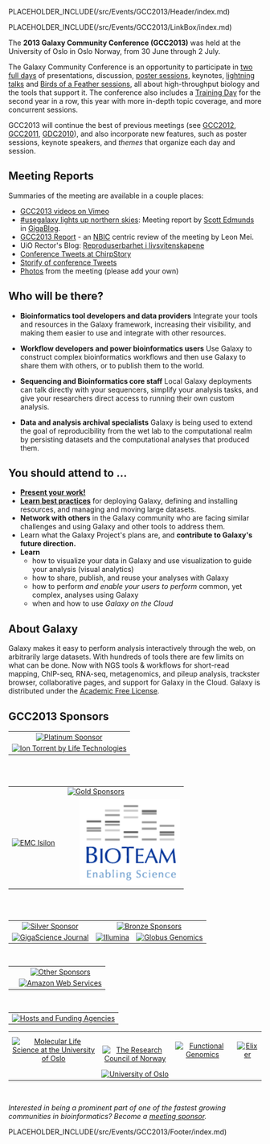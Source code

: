 PLACEHOLDER_INCLUDE(/src/Events/GCC2013/Header/index.md)

PLACEHOLDER_INCLUDE(/src/Events/GCC2013/LinkBox/index.md)

The **2013 Galaxy Community Conference (GCC2013)** was held at the University of Oslo in Oslo Norway, from 30 June through 2 July.

The Galaxy Community Conference is an opportunity to participate in [two full days](/src/Events/GCC2013/Program/index.md) of presentations, discussion, [poster sessions](/src/Events/GCC2013/Abstracts/Posters/index.md), keynotes, [lightning talks](/src/Events/GCC2013/Lightning/index.md) and [Birds of a Feather sessions](/src/Events/GCC2013/BoF/index.md), all about high-throughput biology and the tools that support it.  The conference also includes a [Training Day](/src/Events/GCC2013/TrainingDay/index.md) for the second year in a row, this year with more in-depth topic coverage, and more concurrent sessions.

GCC2013 will continue the best of previous meetings (see [GCC2012](/src/Events/GCC2013/GCC2012/index.md), [GCC2011](/src/Events/GCC2013/GCC2011/index.md), [GDC2010](/src/Events/GCC2013/GDC2010/index.md)), and also incorporate new features, such as poster sessions, keynote speakers, and *themes* that organize each day and session.

## Meeting Reports

Summaries of the meeting are available in a couple places:

* [GCC2013 videos on Vimeo](http://vimeo.com/channels/581875)
* [#usegalaxy lights up northern skies](http://blogs.biomedcentral.com/gigablog/2013/07/09/usegalaxy-lights-up-northern-skies/): Meeting report by [Scott Edmunds](http://blogs.biomedcentral.com/gigablog/author/scottedmunds/) in [GigaBlog](http://blogs.biomedcentral.com/gigablog).
* [GCC2013 Report](ATTACHMENT_URLDocuments/Presentations/GCC2013/NBICSummary.pdf) - an [NBIC](http://nbic.nl/) centric review of the meeting by Leon Mei.
* UiO Rector's Blog: [Reproduserbarhet i livsvitenskapene](http://bit.ly/12GQpvC) 
* [Conference Tweets at ChirpStory](http://chirpstory.com/li/93570)
* [Storify of conference Tweets](http://storify.com/search?q=GCC2013)
* [Photos](/src/Events/GCC2013/Photos/index.md) from the meeting (please add your own)

## Who will be there?

* **Bioinformatics tool developers and data providers**
    Integrate your tools and resources in the Galaxy framework, increasing their visibility, and making them easier to use and integrate with other resources. 

* **Workflow developers and power bioinformatics users**
    Use Galaxy to construct complex bioinformatics workflows and then use Galaxy to share them with others, or to publish them to the world.

* **Sequencing and Bioinformatics core staff**
    Local Galaxy deployments can talk directly with your sequencers, simplify your analysis tasks, and give your researchers direct access to running their own custom analysis. 

* **Data and analysis archival specialists**
    Galaxy is being used to extend the goal of reproducibility from the wet lab to the computational realm by persisting datasets and the computational analyses that produced them. 

## You should attend to ...

* **[Present your work!](/src/Events/GCC2013/Abstracts/index.md)**
* **[Learn best practices](/src/Events/GCC2013/Program/index.md)** for deploying Galaxy, defining and installing resources, and managing and moving large datasets.
* **Network with others** in the Galaxy community who are facing similar challenges and using Galaxy and other tools to address them.
* Learn what the Galaxy Project's plans are, and **contribute to Galaxy's future direction.**
* **Learn** 
  * how to visualize your data in Galaxy and use visualization to guide your analysis (visual analytics)
  * how to share, publish, and reuse your analyses with Galaxy
  * how to perform *and enable your users to perform* common, yet complex, analyses using Galaxy
  * when and how to use *Galaxy on the Cloud*

## About Galaxy

Galaxy makes it easy to perform analysis interactively through the web, on arbitrarily large datasets. With hundreds of tools there are few limits on what can be done. Now with NGS tools & workflows for short-read mapping, ChIP-seq, RNA-seq, metagenomics, and pileup analysis, trackster browser, collaborative pages, and support for Galaxy in the Cloud. Galaxy is distributed under the [Academic Free License](/src/Admin/License/index.md). 


## GCC2013 Sponsors

<table>
  <tr>
    <td style=" text-align: center; border: none;"> <a href='/src/Events/GCC2013/Sponsorships/index.md'><img src="/src/Events/GCC2013/Sponsorships/PlatinumBanner.png" alt="Platinum Sponsor" width="80%" /></a> </td>
  </tr>
  <tr>
    <td style=" text-align: center; border: none;"> <a href='http://www.lifetechnologies.com/'><img src="/src/Images/Logos/IonTorrentLogo340.png" alt="Ion Torrent by Life Technologies" width="320" /></a> </td>
  </tr>
</table>

<br /><br />

<table>
  <tr>
    <td colspan=3 style=" text-align: center; border: none;"> <a href='/src/Events/GCC2013/Sponsorships/index.md'><img src="/src/Events/GCC2013/Sponsorships/GoldBanner.png" alt="Gold Sponsors" width="80%" /></a> </td>
  </tr>
  <tr>
    <td style=" border: none; text-align: center;"> <a href='http://www.emc.com/isilon'><img src="/src/Images/Logos/EMCIsilonLogo.jpg" alt="EMC Isilon" width="340" /></a> </td>
    <td style=" border: none; width: 10%; text-align: center;"> </td>
    <td style=" border: none; text-align: center;"> <a href='http://bioteam.net/'><img src="/src/Images/Logos/BioTeamLogo154.gif" alt="BioTeam" width="200" /></a> </td>
  </tr>
</table>


<br /><br />
<table>
  <tr>
    <td style=" border: none; text-align: center;"> <a href='/src/Events/GCC2013/Sponsorships/index.md'><img src="/src/Events/GCC2013/Sponsorships/SilverBanner.png" alt="Silver Sponsor" width="95%" /></a> </td>
    <td colspan=2 style=" border: none; text-align: center;"> <a href='/src/Events/GCC2013/Sponsorships/index.md'><img src="/src/Events/GCC2013/Sponsorships/BronzeBanner.png" alt="Bronze Sponsors" width="95%" /></a> </td>
  </tr>
  <tr>
    <td style=" text-align: center; border: none;"> <a href='http://www.gigasciencejournal.com/'><img src="/src/Images/Logos/GigaScienceLogo250.png" alt="GigaScience Journal" width="40%" /></a> </td>
    <td style=" border: none; text-align: center;"> <a href='http://www.illumina.com/'><img src="/src/Images/Logos/IlluminaLogo250.png" alt="Illumina" width="160" /></a> </td>
    <td style=" border: none; text-align: center;"> <a href='http://globus.org/genomics'><img src="/src/Images/Logos/GlobusGenomics.png" alt="Globus Genomics" width="150" /></a> </td>
  </tr>
</table>

<br />

<table>
  <tr>
    <td> </td>
    <td style=" border: none; text-align: center;"> <a href='/src/Events/GCC2013/Sponsorships/index.md'><img src="/src/Events/GCC2013/Sponsorships/OtherBanner.png" alt="Other Sponsors" width="80%" /></a> </td>
  </tr>
  <tr>
    <td> </td>
    <td style=" text-align: center; border: none;"> <a href='http://aws.amazon.com/'><img src="/src/Images/Logos/AWSLogo400.png" alt="Amazon Web Services" width="50%" /></a> </td>
  </tr>
</table>

<br />

<table>
  <tr>
    <td style=" text-align: center; border: none;"> <a href='/src/Events/GCC2013/Sponsorships/index.md'><img src="/src/Events/GCC2013/Sponsorships/HostsBanner.png" alt="Hosts and Funding Agencies" width="80%" /></a> </td>
  </tr>
</table>


<table>
  <tr>
    <td style=" text-align: center; border: none;"> <a href='http://www.uio.no/english/research/interfaculty-research-areas/mls/'><img src="/src/Images/Logos/MLSUiOLogo.png" alt="Molecular Life Science at the University of Oslo" height=120 /></a> </td>
    <td style=" text-align: center; border: none;"> &nbsp;&nbsp; <a href='http://www.forskningsradet.no/english/'><img src="/src/Images/Logos/ResearchCouncilNorway500.png" alt="The Research Council of Norway" width="400" /></a> </td>
    <td style=" text-align: center; border: none;"> &nbsp;&nbsp; <a href='http://www.bioinfo.no/about/'><img src="/src/Images/Logos/FUGE.png" alt="Functional Genomics" height=120 /></a> &nbsp;&nbsp; </td>
    <td style=" text-align: center; border: none;"> <a href='http://www.elixir-europe.org/'><img src="/src/Images/Logos/ElixirNoTextLogo.png" alt="Elixer" height=120 /></a> </td>
  </tr>
  <tr>
    <td colspan=4 style=" border: none; text-align: center;"> <a href='http://uio.no/'><img src="/src/Images/Logos/UiOLogo.png" alt="University of Oslo"  /></a> </td>
  </tr>
</table>


<br />

*Interested in being a prominent part of one of the fastest growing communities in bioinformatics?  Become a [meeting sponsor](/src/Events/GCC2013/Sponsorships/index.md).*

PLACEHOLDER_INCLUDE(/src/Events/GCC2013/Footer/index.md)
